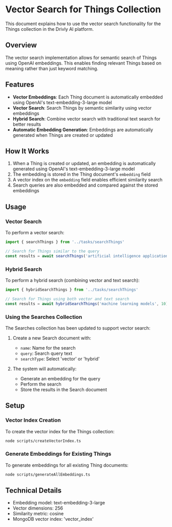 # Vector Search for Things Collection

This document explains how to use the vector search functionality for the Things collection in the Drivly AI platform.

## Overview

The vector search implementation allows for semantic search of Things using OpenAI embeddings. This enables finding relevant Things based on meaning rather than just keyword matching.

## Features

- **Vector Embeddings**: Each Thing document is automatically embedded using OpenAI's text-embedding-3-large model
- **Vector Search**: Search Things by semantic similarity using vector embeddings
- **Hybrid Search**: Combine vector search with traditional text search for better results
- **Automatic Embedding Generation**: Embeddings are automatically generated when Things are created or updated

## How It Works

1. When a Thing is created or updated, an embedding is automatically generated using OpenAI's text-embedding-3-large model
2. The embedding is stored in the Thing document's `embedding` field
3. A vector index on the `embedding` field enables efficient similarity search
4. Search queries are also embedded and compared against the stored embeddings

## Usage

### Vector Search

To perform a vector search:

```typescript
import { searchThings } from '../tasks/searchThings'

// Search for Things similar to the query
const results = await searchThings('artificial intelligence applications', 10)
```

### Hybrid Search

To perform a hybrid search (combining vector and text search):

```typescript
import { hybridSearchThings } from '../tasks/searchThings'

// Search for Things using both vector and text search
const results = await hybridSearchThings('machine learning models', 10)
```

### Using the Searches Collection

The Searches collection has been updated to support vector search:

1. Create a new Search document with:

   - `name`: Name for the search
   - `query`: Search query text
   - `searchType`: Select 'vector' or 'hybrid'

2. The system will automatically:
   - Generate an embedding for the query
   - Perform the search
   - Store the results in the Search document

## Setup

### Vector Index Creation

To create the vector index for the Things collection:

```bash
node scripts/createVectorIndex.ts
```

### Generate Embeddings for Existing Things

To generate embeddings for all existing Thing documents:

```bash
node scripts/generateAllEmbeddings.ts
```

## Technical Details

- Embedding model: text-embedding-3-large
- Vector dimensions: 256
- Similarity metric: cosine
- MongoDB vector index: 'vector_index'
